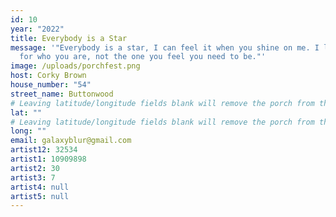 ```yaml
---
id: 10
year: "2022"
title: Everybody is a Star
message: '"Everybody is a star, I can feel it when you shine on me. I love you
  for who you are, not the one you feel you need to be."'
image: /uploads/porchfest.png
host: Corky Brown
house_number: "54"
street_name: Buttonwood
# Leaving latitude/longitude fields blank will remove the porch from the Porchfest map.
lat: ""
# Leaving latitude/longitude fields blank will remove the porch from the Porchfest map.
long: ""
email: galaxyblur@gmail.com
artist12: 32534
artist1: 10909898
artist2: 30
artist3: 7
artist4: null
artist5: null
---
```


